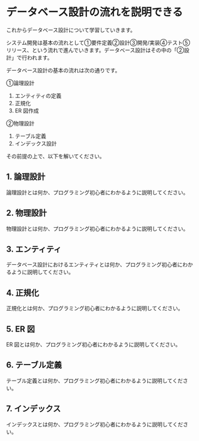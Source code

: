 # データベース設計の流れを説明できる

これからデータベース設計について学習していきます。

システム開発は基本の流れとして①要件定義②設計③開発/実装④テスト⑤リリース、という流れで進んでいきます。データベース設計はその中の「②設計」で行われます。

データベース設計の基本の流れは次の通りです。

①論理設計

1. エンティティの定義
2. 正規化
3. ER 図作成

②物理設計

1. テーブル定義
2. インデックス設計

その前提の上で、以下を解いてください。

## 1. 論理設計

論理設計とは何か、プログラミング初心者にわかるように説明してください。

## 2. 物理設計

物理設計とは何か、プログラミング初心者にわかるように説明してください。

## 3. エンティティ

データベース設計におけるエンティティとは何か、プログラミング初心者にわかるように説明してください。

## 4. 正規化

正規化とは何か、プログラミング初心者にわかるように説明してください。

## 5. ER 図

ER 図とは何か、プログラミング初心者にわかるように説明してください。

## 6. テーブル定義

テーブル定義とは何か、プログラミング初心者にわかるように説明してください。

## 7. インデックス

インデックスとは何か、プログラミング初心者にわかるように説明してください。
